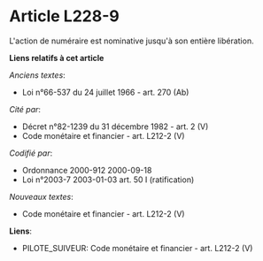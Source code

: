 # Article L228-9

L'action de numéraire est nominative jusqu'à son entière libération.

**Liens relatifs à cet article**

_Anciens textes_:

  - Loi n°66-537 du 24 juillet 1966 - art. 270 (Ab)

_Cité par_:

  - Décret n°82-1239 du 31 décembre 1982 - art. 2 (V)
  - Code monétaire et financier - art. L212-2 (V)

_Codifié par_:

  - Ordonnance 2000-912 2000-09-18
  - Loi n°2003-7 2003-01-03 art. 50 I (ratification)

_Nouveaux textes_:

  - Code monétaire et financier - art. L212-2 (V)

**Liens**:

  - PILOTE_SUIVEUR: Code monétaire et financier - art. L212-2 (V)

